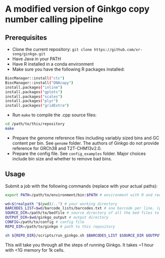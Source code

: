 # A modified version of Ginkgo copy number calling pipeline

## Prerequisites
- Clone the current repository: `git clone https://github.com/xr-song/ginkgo.git`
- Have Java in your PATH
- Have R installed in a conda environment
- Make sure you have the following R packages installed: 
```sh
BiocManager::install("ctc")
BiocManager::install("DNAcopy") 
install.packages("inline")
install.packages("gplots")
install.packages("scales")
install.packages("plyr")
install.packages("gridExtra")
```

- Run `make` to compile the .cpp source files:
```bash
cd /path/to/this/repository
make
```

- Prepare the genome reference files including variably sized bins and GC content per bin. See `genome` folder. The authors of Ginkgo do not provide reference for GRCh38 and T2T-CHM13v2.0.
- Prepare the config file. See `config_examples` folder. Major choices include bin size and whether to remove bad bins.

## Usage
Submit a job with the following commands (replace with your actual paths):

```bash
export PATH=/path/to/environment/bin:$PATH # environment with R and required packages installed

wd=$(realpath "$(pwd)/..") # your working directory
BARCODES_LIST=$wd/barcode_lists/barcodes.txt # one barcode per line, (partially) matching the corresponding bed file name
SOURCE_DIR=/path/to/bedfile # source directory of all the bed files to consider
OUTPUT_DIR=$wd/ginkgo_output # output directory
CONFIG=/path/to/config # config file
REPO_DIR=/path/to/ginkgo # path to this repository

sh ${REPO_DIR}/scripts/run_ginkgo.sh $BARCODES_LIST $SOURCE_DIR $OUTPUT_DIR $CONFIG $REPO_DIR
```

This will take you through all the steps of running Ginkgo. It takes ~1 hour with <1G memory for 1k cells.
